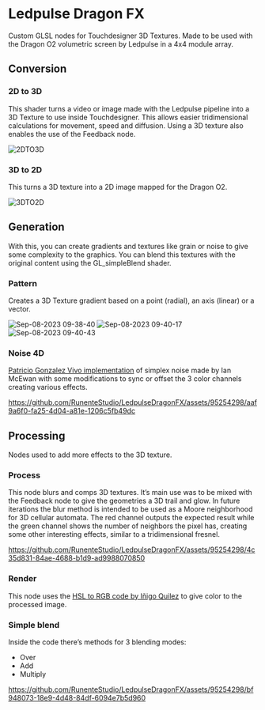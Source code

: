 # Ledpulse Dragon FX


Custom GLSL nodes for Touchdesigner 3D Textures. Made to be used with the Dragon O2 volumetric screen by Ledpulse in a 4x4 module array.

## Conversion

### 2D to 3D

This shader turns a video or image made with the Ledpulse pipeline into a 3D Texture to use inside Touchdesigner. This allows easier tridimensional calculations for movement, speed and diffusion. Using a 3D texture also enables the use of the Feedback node.

![2DTO3D](https://github.com/RunenteStudio/LedpulseDragonFX/assets/95254298/47a8ead9-f537-4824-9c0a-f3662fe19a87)


### 3D to 2D

This turns a 3D texture into a 2D image mapped for the Dragon O2.

![3DTO2D](https://github.com/RunenteStudio/LedpulseDragonFX/assets/95254298/82c74afa-4b38-49b5-b1d8-80ba251f504d)


## Generation

With this, you can create gradients and textures like grain or noise to give some complexity to the graphics. You can blend this textures with the original content using the GL_simpleBlend shader.

### Pattern

Creates a 3D Texture gradient based on a point (radial), an axis (linear) or a vector.

![Sep-08-2023 09-38-40](https://github.com/RunenteStudio/LedpulseDragonFX/assets/95254298/0479af4e-712c-42a8-822f-82b5134350e6)
![Sep-08-2023 09-40-17](https://github.com/RunenteStudio/LedpulseDragonFX/assets/95254298/06f85ce4-af01-4d8b-bcac-f5b444566669)
![Sep-08-2023 09-40-43](https://github.com/RunenteStudio/LedpulseDragonFX/assets/95254298/7c65a229-b09d-4e7b-a0e1-d2ae7c7b5490)


### Noise 4D

[Patricio Gonzalez Vivo implementation](https://gist.github.com/patriciogonzalezvivo/670c22f3966e662d2f83#simplex-noise) of simplex noise made by Ian McEwan with some modifications to sync or offset the 3 color channels creating various effects.


https://github.com/RunenteStudio/LedpulseDragonFX/assets/95254298/aaf9a6f0-fa25-4d04-a81e-1206c5fb49dc


## Processing

Nodes used to add more effects to the 3D texture.

### Process

This node blurs and comps 3D textures. It’s main use was to be mixed with the Feedback node to give the geometries a 3D trail and glow. In future iterations the blur method is intended to be used as a Moore neighborhood for 3D cellular automata.
The red channel outputs the expected result while the green channel shows the number of neighbors the pixel has, creating some other interesting effects, similar to a tridimensional fresnel.



https://github.com/RunenteStudio/LedpulseDragonFX/assets/95254298/4c35d831-84ae-4688-b1d9-ad9988070850



### Render

This node uses the [HSL to RGB code by Iñigo Quilez](https://www.shadertoy.com/view/MsS3Wc) to give color to the processed image.

### Simple blend

Inside the code there’s methods for 3 blending modes:
+ Over
+ Add
+ Multiply



https://github.com/RunenteStudio/LedpulseDragonFX/assets/95254298/bf948073-18e9-4d48-84df-6094e7b5d960



